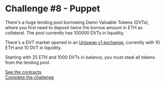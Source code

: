# Challenge #8 - Puppet
There's a huge lending pool borrowing Damn Valuable Tokens (DVTs), where you first need to deposit twice the borrow amount in ETH as collateral. The pool currently has 100000 DVTs in liquidity.
 
There's a DVT market opened in an [Uniswap v1 exchange](https://docs.uniswap.org/protocol/V1/introduction), currently with 10 ETH and 10 DVT in liquidity.

Starting with 25 ETH and 1000 DVTs in balance, you must steal all tokens from the lending pool.

[See the contracts](https://github.com/nicolasgarcia214/damn-vulnerable-defi-foundry/tree/master/src/Contracts/puppet)
<br/>
[Complete the challenge](https://github.com/nicolasgarcia214/damn-vulnerable-defi-foundry/blob/master/test/Levels/puppet/Puppet.t.sol)
